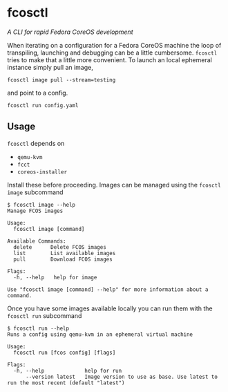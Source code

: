 # fcosctl

_A CLI for rapid Fedora CoreOS development_

When iterating on a configuration for a Fedora CoreOS machine the loop of
transpiling, launching and debugging can be a little cumbersome. `fcosctl`
tries to make that a little more convenient. To launch an local ephemeral
instance simply pull an image,

```shell
fcosctl image pull --stream=testing
```

and point to a config.

```shell
fcosctl run config.yaml
```

## Usage

`fcosctl` depends on 

- `qemu-kvm`
- `fcct`
- `coreos-installer`

Install these before proceeding. Images can be managed using the `fcosctl
image` subcommand

```
$ fcosctl image --help
Manage FCOS images

Usage:
  fcosctl image [command]

Available Commands:
  delete      Delete FCOS images
  list        List available images
  pull        Download FCOS images

Flags:
  -h, --help   help for image

Use "fcosctl image [command] --help" for more information about a command.
```

Once you have some images available locally you can run them with the `fcosctl
run` subcommand

```
$ fcosctl run --help
Runs a config using qemu-kvm in an ephemeral virtual machine

Usage:
  fcosctl run [fcos config] [flags]

Flags:
  -h, --help             help for run
      --version latest   Image version to use as base. Use latest to run the most recent (default "latest")
```
